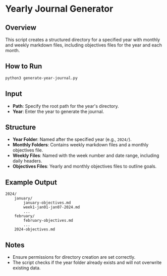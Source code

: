 # Yearly Journal Generator

## Overview
This script creates a structured directory for a specified year with monthly and weekly markdown files, including objectives files for the year and each month.

## How to Run

```bash
python3 generate-year-journal.py
```

## Input
- **Path**: Specify the root path for the year's directory.
- **Year**: Enter the year to generate the journal.

## Structure
- **Year Folder**: Named after the specified year (e.g., `2024/`).
- **Monthly Folders**: Contains weekly markdown files and a monthly objectives file.
- **Weekly Files**: Named with the week number and date range, including daily headers.
- **Objectives Files**: Yearly and monthly objectives files to outline goals.

## Example Output
```
2024/
    january/
        january-objectives.md
        week1-jan01-jan07-2024.md
        ...
    february/
        february-objectives.md
        ...
    2024-objectives.md
```

## Notes
- Ensure permissions for directory creation are set correctly.
- The script checks if the year folder already exists and will not overwrite existing data.
